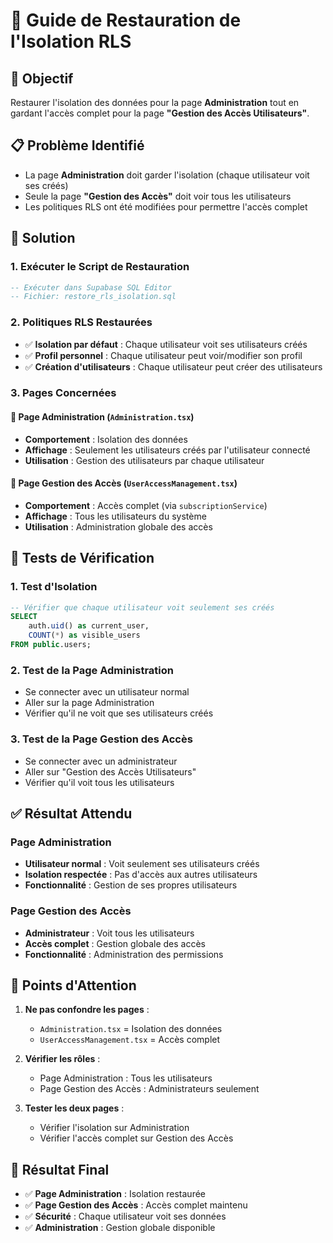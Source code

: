 # 🔧 Guide de Restauration de l'Isolation RLS

## 🎯 **Objectif**
Restaurer l'isolation des données pour la page **Administration** tout en gardant l'accès complet pour la page **"Gestion des Accès Utilisateurs"**.

## 📋 **Problème Identifié**
- La page **Administration** doit garder l'isolation (chaque utilisateur voit ses créés)
- Seule la page **"Gestion des Accès"** doit voir tous les utilisateurs
- Les politiques RLS ont été modifiées pour permettre l'accès complet

## 🔧 **Solution**

### 1. **Exécuter le Script de Restauration**
```sql
-- Exécuter dans Supabase SQL Editor
-- Fichier: restore_rls_isolation.sql
```

### 2. **Politiques RLS Restaurées**
- ✅ **Isolation par défaut** : Chaque utilisateur voit ses utilisateurs créés
- ✅ **Profil personnel** : Chaque utilisateur peut voir/modifier son profil
- ✅ **Création d'utilisateurs** : Chaque utilisateur peut créer des utilisateurs

### 3. **Pages Concernées**

#### 📄 **Page Administration** (`Administration.tsx`)
- **Comportement** : Isolation des données
- **Affichage** : Seulement les utilisateurs créés par l'utilisateur connecté
- **Utilisation** : Gestion des utilisateurs par chaque utilisateur

#### 📄 **Page Gestion des Accès** (`UserAccessManagement.tsx`)
- **Comportement** : Accès complet (via `subscriptionService`)
- **Affichage** : Tous les utilisateurs du système
- **Utilisation** : Administration globale des accès

## 🧪 **Tests de Vérification**

### 1. **Test d'Isolation**
```sql
-- Vérifier que chaque utilisateur voit seulement ses créés
SELECT 
    auth.uid() as current_user,
    COUNT(*) as visible_users
FROM public.users;
```

### 2. **Test de la Page Administration**
- Se connecter avec un utilisateur normal
- Aller sur la page Administration
- Vérifier qu'il ne voit que ses utilisateurs créés

### 3. **Test de la Page Gestion des Accès**
- Se connecter avec un administrateur
- Aller sur "Gestion des Accès Utilisateurs"
- Vérifier qu'il voit tous les utilisateurs

## ✅ **Résultat Attendu**

### Page Administration
- **Utilisateur normal** : Voit seulement ses utilisateurs créés
- **Isolation respectée** : Pas d'accès aux autres utilisateurs
- **Fonctionnalité** : Gestion de ses propres utilisateurs

### Page Gestion des Accès
- **Administrateur** : Voit tous les utilisateurs
- **Accès complet** : Gestion globale des accès
- **Fonctionnalité** : Administration des permissions

## 🚨 **Points d'Attention**

1. **Ne pas confondre les pages** :
   - `Administration.tsx` = Isolation des données
   - `UserAccessManagement.tsx` = Accès complet

2. **Vérifier les rôles** :
   - Page Administration : Tous les utilisateurs
   - Page Gestion des Accès : Administrateurs seulement

3. **Tester les deux pages** :
   - Vérifier l'isolation sur Administration
   - Vérifier l'accès complet sur Gestion des Accès

## 🎯 **Résultat Final**
- ✅ **Page Administration** : Isolation restaurée
- ✅ **Page Gestion des Accès** : Accès complet maintenu
- ✅ **Sécurité** : Chaque utilisateur voit ses données
- ✅ **Administration** : Gestion globale disponible
